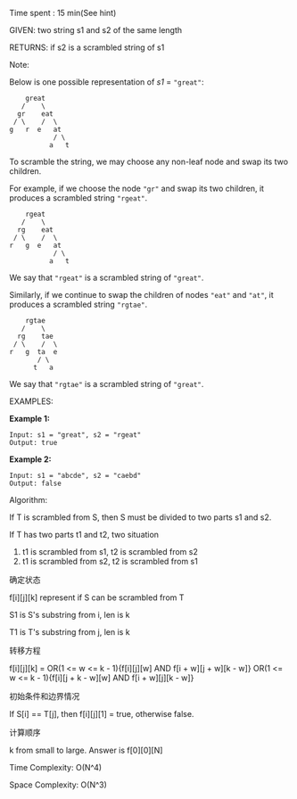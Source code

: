 Time spent :  15 min(See hint)

GIVEN: two string s1 and s2 of the same length

RETURNS: if s2 is a scrambled string of s1

Note: 

Below is one possible representation of *s1* = `"great"`:

```
    great
   /    \
  gr    eat
 / \    /  \
g   r  e   at
           / \
          a   t
```

To scramble the string, we may choose any non-leaf node and swap its two children.

For example, if we choose the node `"gr"` and swap its two children, it produces a scrambled string `"rgeat"`.

```
    rgeat
   /    \
  rg    eat
 / \    /  \
r   g  e   at
           / \
          a   t
```

We say that `"rgeat"` is a scrambled string of `"great"`.

Similarly, if we continue to swap the children of nodes `"eat"` and `"at"`, it produces a scrambled string `"rgtae"`.

```
    rgtae
   /    \
  rg    tae
 / \    /  \
r   g  ta  e
       / \
      t   a
```

We say that `"rgtae"` is a scrambled string of `"great"`.

EXAMPLES:

**Example 1:**

```
Input: s1 = "great", s2 = "rgeat"
Output: true
```

**Example 2:**

```
Input: s1 = "abcde", s2 = "caebd"
Output: false
```

Algorithm:

If T is scrambled from S, then S must be divided to two parts s1 and s2.

If T has two parts t1 and t2, two situation

1. t1 is scrambled from s1, t2 is scrambled from s2
2. t1 is scrambled from s2, t2 is scrambled from s1

确定状态

f\[i]\[j][k] represent if S can be scrambled from T

S1 is S's substring from i, len is k

T1 is T's substring from j, len is k

转移方程

f\[i]\[j][k] = OR(1 <= w <= k - 1){f\[i]\[j][w] AND f\[i + w]\[j + w][k - w]}      OR(1 <= w <= k - 1){f\[i]\[j + k - w][w] AND f\[i + w]\[j][k - w]}

初始条件和边界情况

If S[i] == T[j], then f\[i]\[j][1] = true, otherwise false.

计算顺序

k from small to large. Answer is f\[0]\[0][N]

Time Complexity: O(N^4)

Space Complexity: O(N^3)